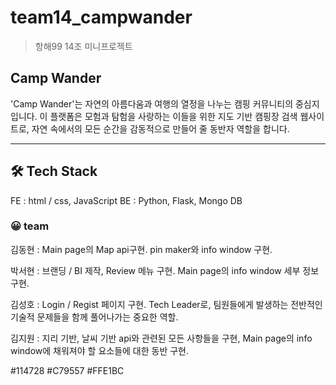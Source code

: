 # team14_campwander

> 항해99 14조 미니프로젝트

## Camp Wander

'Camp Wander'는 자연의 아름다움과 여행의 열정을 나누는 캠핑 커뮤니티의 중심지입니다. 이 플랫폼은 모험과 탐험을 사랑하는 이들을 위한 지도 기반 캠핑장 검색 웹사이트로, 자연 속에서의 모든 순간을 감동적으로 만들어 줄 동반자 역할을 합니다.

<hr/>

## 🛠 Tech Stack
FE : html / css, JavaScript
BE : Python, Flask, Mongo DB

### 😀 team
김동현 : Main page의 Map api구현. pin maker와 info window 구현.

박서현 : 브랜딩 / BI 제작, Review 메뉴 구현. Main page의 info window 세부 정보 구현.

김성호 : Login / Regist 페이지 구현. Tech Leader로, 팀원들에게 발생하는 전반적인 기술적 문제들을 함께 풀어나가는 중요한 역할.

김지원 : 지리 기반, 날씨 기반 api와 관련된 모든 사항들을 구현, Main page의 info window에 채워져야 할 요소들에 대한 동반 구현.


#114728
#C79557
#FFE1BC
